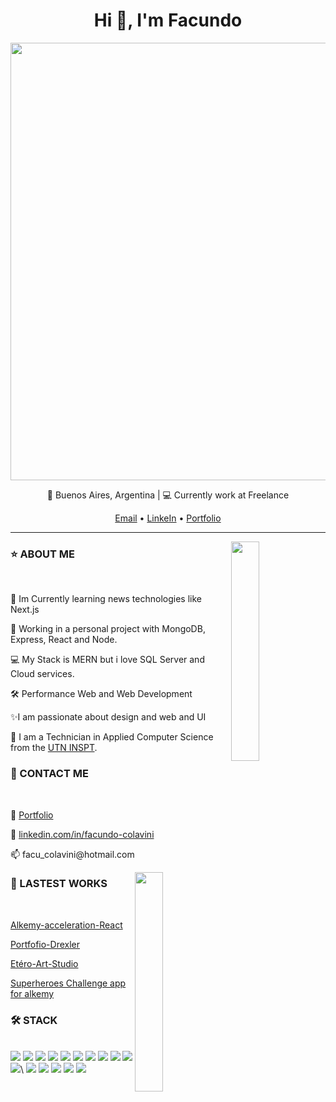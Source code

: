 <h1 align="center">Hi 👋, I'm Facundo </h1>
<p  width="500" align="right" ><img  width="700" src="https://readme-typing-svg.herokuapp.com?color=E6B5776697&lines=Full-stack+developer"></p>
<p align="center">📍 Buenos Aires, Argentina | 💻 Currently work at Freelance</p>
<p align="center"><a href="https://facu_colavini@hotmail.com">Email</a> • <a target="_blank" href="https://www.linkedin.com/in/facundo-colavini">LinkeIn</a> • <a href="https://facundocolavini.github.io/MyPortfolio/">Portfolio</a></>
<hr>

<img align="right"  src="https://www.opcito.com/hs-fs/hubfs/Product-and-test-engineering_01-1.gif?width=467&height=400&name=Product-and-test-engineering_01-1.gif" width="30%" height="30%"/>
<h3>⭐ ABOUT ME</h3><br>
<p>🌱 Im Currently learning news technologies like Next.js</p>
<p>🔭 Working in a personal project with MongoDB, Express, React and Node.</p>
<p> 💻 My Stack is MERN but i love SQL Server and Cloud services.</p>
<p> 🛠 Performance Web and Web Development</p>
<p>✨I am passionate about design and web and UI</p>
<p>📘 I am a Technician in Applied Computer Science from the <a target="_blank" href="http://www.inspt.utn.edu.ar/academica/60_informatica_aplicada.html">UTN INSPT</a>.</p>

<h3>💬 CONTACT ME</h3><br>
<p> 💊 <a target="_blank" href="https://facundocolavini.github.io/MyPortfolio/">Portfolio</a></p>
<p> 👨 <a target="_blank" href="https://www.linkedin.com/in/facundo-colavini">linkedin.com/in/facundo-colavini</a></p>
<p> 📫 facu_colavini@hotmail.com</p>

<img align="right" src="https://makersmind.in/assets/images/trainweb.gif" width="30%" height="30%"/>
<h3>🔭 LASTEST WORKS</h3><br>
<p><a target="_blank" href="https://github.com/alkemyTech/OT130-CLIENT">Alkemy-acceleration-React</a></p>
<p><a target="_blank" href="https://portfolio-drexler.netlify.app/">Portfofio-Drexler</a></p>
<p><a target="_blank" href="https://etereo-art-studio.netlify.app/">Etéro-Art-Studio</a></p>
<p><a target="_blank" href="https://github.com/facundocolavini/superheroes">Superheroes Challenge app for alkemy</a></p>

<h3>🛠 STACK</h3><br>
<a href="https://www.w3schools.com/sass/" target="blank"><img src="https://img.icons8.com/color/48/000000/sass.png"/></a>
<a href="https://reactjs.org/" target="_blank"><img src="https://img.icons8.com/office/48/000000/react.png"/></a>
<a href="https://redux.js.org/" target="_blank"><img src="https://img.icons8.com/color/48/000000/redux.png"/></a>
<a href="https://nodejs.org/" target="_blank"><img src="https://img.icons8.com/color/48/000000/nodejs.png"/></a>
<a href="https://expressjs.com/" target="_blank"><img src="https://img.icons8.com/color/48/000000/express.png"/></a>
<a href="https://www.postgresql.org/" target="_blank"><img src="https://img.icons8.com/color/48/000000/postgresql.png"/></a>
<a href="https://www.mysql.com/" target="_blank"><img src="https://img.icons8.com/color/48/000000/mysql.png"/></a>
<a href="https://www.mongodb.com/" target="_blank"><img src="https://img.icons8.com/color/48/000000/mongodb.png"/></a>
<a href="https://www.mongodb.com/" target="_blank"><img src="https://img.icons8.com/color/48/000000/firebase.png"/></a>
<a href="https://mui.com/" target="_blank"><img src="https://img.icons8.com/color/48/000000/material-ui.png"/></a>
<a href="https://getbootstrap.com/" target="_blank"><img src="https://img.icons8.com/color/48/000000/bootstrap.png"/></a>\
<a href="https://github.com/" target="_blank"><img src="https://img.icons8.com/color/48/000000/github.png"/></a>
<a href="https://www.linux.org/" target="_blank"><img src="https://img.icons8.com/color/48/000000/linux.png"/></a>
<a href="https://git-scm.com/" target="_blank"><img src="https://img.icons8.com/color/48/000000/git.png"/></a>
<a href="https://www.atlassian.com/software/jira" target="_blank"><img src="https://img.icons8.com/color/48/000000/jira.png"/></a>
<a href="https://www.figma.com" target="_blank"><img src="https://img.icons8.com/color/48/000000/figma.png"/></a>

<!--
**facundocolavini/facundocolavini** is a ✨ _special_ ✨ repository because its `README.md` (this file) appears on your GitHub profile.
Cuando saquemos el disco agregar esto :

Here are some ideas to get you started:
<p>✨Fun fact: I'm in a band called Red Patrol and I'm a the second guitar player... if you're interested, give us a listen.</p>
- 🔭 I’m currently working on drexler portfolio a project freelance
- 🌱 I’m currently learning ...
- 👯 I’m looking to collaborate on ...
- 🤔 I’m looking for help with ...
- 💬 Ask me about ...
- 📫 How to reach me: ...
- 😄 Pronouns: ...
- ⚡ Fun fact: ...
-->
